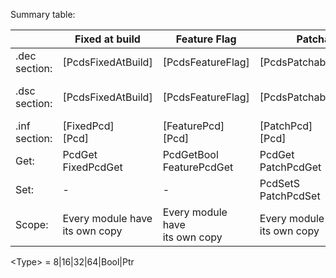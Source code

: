 Summary table:

|               | Fixed at build                    | Feature Flag                      | Patchable                          | Dynamic                                                      | DynamicEx                                                          |
|---------------|-----------------------------------|-----------------------------------|------------------------------------|--------------------------------------------------------------|--------------------------------------------------------------------|
| .dec section: | [PcdsFixedAtBuild]                | [PcdsFeatureFlag]                 | [PcdsPatchableInModule]            | [PcdsDynamic]                                                | [PcdsDynamicEx]                                                    |
| .dsc section: | [PcdsFixedAtBuild]                | [PcdsFeatureFlag]                 | [PcdsPatchableInModule]            | [PcdsDynamicDefault]<br>[PcdsDynamicHii]<br>[PcdsDynamicVpd] | [PcdsDynamicExDefault]<br>[PcdsDynamicExHii]<br>[PcdsDynamicExVpd] |
| .inf section: | [FixedPcd]<br>[Pcd]               | [FeaturePcd]<br>[Pcd]             | [PatchPcd]<br>[Pcd]                | [Pcd]                                                        | [PcdEx]                                                            |
| Get:          | PcdGet<Type><br>FixedPcdGet<Type> | PcdGetBool<br>FeaturePcdGet       | PcdGet<Type><br>PatchPcdGet<Type>  | PcdGet<Type>                                                 | PcdGet<Type><br>PcdGetEx<Type>                                     |
| Set:          | -                                 | -                                 | PcdSet<Type>S<br>PatchPcdSet<Type> | PcdSet<Type>S                                                | PcdSet<Type>S<br>PcdSetEx<Type>S                                   |
| Scope:        | Every module have<br>its own copy | Every module have<br>its own copy | Every module have<br>its own copy  | Global for<br>platform                                       | Global for<br>platform                                             |


\<Type\> = 8|16|32|64|Bool|Ptr
